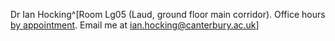 Dr Ian Hocking^[Room Lg05 (Laud, ground floor main corridor). Office hours [by appointment](https://ianhocking-tutorials.youcanbook.me/). Email me at [ian.hocking@canterbury.ac.uk](mailto:ian.hocking@canterbury.ac.uk)]
